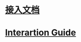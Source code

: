 # [接入文档](https://github.com/zplayads/PlayableAdsDemo-Eclipse/blob/master/README-CN.md)
# [Interartion Guide](https://github.com/zplayads/PlayableAdsDemo-Eclipse/blob/master/README-EN.md)
